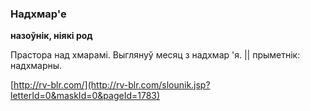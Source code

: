 ### Надхмар'е
**назоўнік, ніякі род**

Прастора над хмарамі. Выглянуў месяц з надхмар 'я. || прыметнік: надхмарны.

<a rel="author">[http://rv-blr.com/](http://rv-blr.com/slounik.jsp?letterId=0&maskId=0&pageId=1783)</a>
